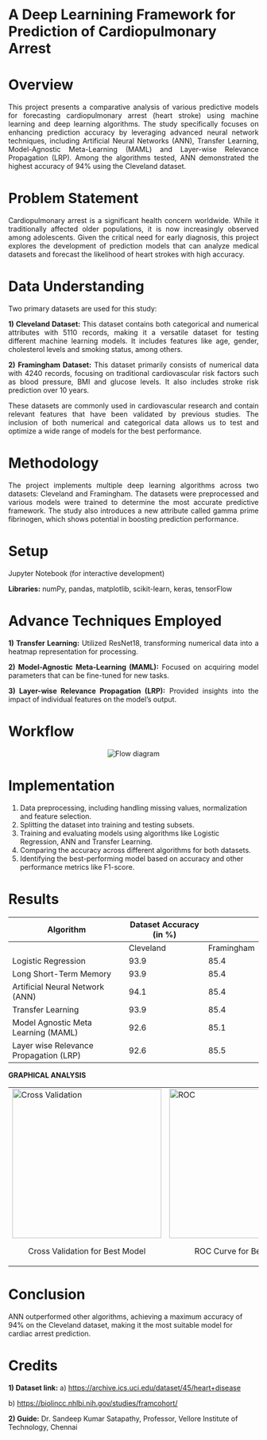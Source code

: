 # **A Deep Learnining Framework for Prediction of Cardiopulmonary Arrest**

<div align = "justify">
    
# **Overview**

This project presents a comparative analysis of various predictive models for forecasting cardiopulmonary arrest (heart stroke) using machine learning and deep learning algorithms. The study specifically focuses on enhancing prediction accuracy by leveraging advanced neural network techniques, including Artificial Neural Networks (ANN), Transfer Learning, Model-Agnostic Meta-Learning (MAML) and Layer-wise Relevance Propagation (LRP). Among the algorithms tested, ANN demonstrated the highest accuracy of 94% using the Cleveland dataset.

# **Problem Statement**

Cardiopulmonary arrest is a significant health concern worldwide. While it traditionally affected older populations, it is now increasingly observed among adolescents. Given the critical need for early diagnosis, this project explores the development of prediction models that can analyze medical datasets and forecast the likelihood of heart strokes with high accuracy.

# **Data Understanding**

Two primary datasets are used for this study:

**1) Cleveland Dataset:** This dataset contains both categorical and numerical attributes with 5110 records, making it a versatile dataset for testing different machine learning models. It includes features like age, gender, cholesterol levels and smoking status, among others.

**2) Framingham Dataset:** This dataset primarily consists of numerical data with 4240 records, focusing on traditional cardiovascular risk factors such as blood pressure, BMI and glucose levels. It also includes stroke risk prediction over 10 years.

These datasets are commonly used in cardiovascular research and contain relevant features that have been validated by previous studies. The inclusion of both numerical and categorical data allows us to test and optimize a wide range of models for the best performance.

# **Methodology**

The project implements multiple deep learning algorithms across two datasets: Cleveland and Framingham. The datasets were preprocessed and various models were trained to determine the most accurate predictive framework. The study also introduces a new attribute called gamma prime fibrinogen, which shows potential in boosting prediction performance.

# **Setup**

Jupyter Notebook (for interactive development)

**Libraries:** numPy, pandas, matplotlib, scikit-learn, keras, tensorFlow

# **Advance Techniques Employed**

**1) Transfer Learning:** Utilized ResNet18, transforming numerical data into a heatmap representation for processing.

**2) Model-Agnostic Meta-Learning (MAML):** Focused on acquiring model parameters that can be fine-tuned for new tasks.

**3) Layer-wise Relevance Propagation (LRP):** Provided insights into the impact of individual features on the model’s output.

</div>

# **Workflow**

<p align="center">
    <img src="https://github.com/user-attachments/assets/9eae9f9e-5959-4a38-9c79-0bd07c6cf58a" alt="Flow diagram"/>
</p>

# **Implementation**

1) Data preprocessing, including handling missing values, normalization and feature selection.
2) Splitting the dataset into training and testing subsets.
3) Training and evaluating models using algorithms like Logistic Regression, ANN and Transfer Learning.
4) Comparing the accuracy across different algorithms for both datasets.
5) Identifying the best-performing model based on accuracy and other performance metrics like F1-score.

# **Results**

<div align = "center">
    
| Algorithm                              | Dataset Accuracy (in %) |            |
|----------------------------------------|--------------------------|------------|
|                                        | Cleveland                | Framingham |
| Logistic Regression                    | 93.9                     | 85.4       |
| Long Short-Term Memory                 | 93.9                     | 85.4       |
| Artificial Neural Network (ANN)        | 94.1                     | 85.4       |
| Transfer Learning                      | 93.9                     | 85.4       |
| Model Agnostic Meta Learning (MAML)    | 92.6                     | 85.1       |
| Layer wise Relevance Propagation (LRP) | 92.6                     | 85.5       |

</div>

**GRAPHICAL ANALYSIS**

<div align = "center">
<table>
    <tr>
        <td>
            <img src="https://github.com/user-attachments/assets/151afecc-30a3-40db-a548-9d2760ee672d" alt="Cross Validation" width="300">
            <p align="center">Cross Validation for Best Model</p>
        </td>
        <td>
            <img src="https://github.com/user-attachments/assets/f95a6bc7-cbd8-49d8-8fbc-685bb2acc9f6" alt="ROC" width="300">
            <p align="center">ROC Curve for Best Model</p>
        </td>
    </tr>
</table>
</div>

# **Conclusion**

ANN outperformed other algorithms, achieving a maximum accuracy of 94% on the Cleveland dataset, making it the most suitable model for cardiac arrest prediction.

# **Credits**

**1) Dataset link:** a) https://archive.ics.uci.edu/dataset/45/heart+disease

b) https://biolincc.nhlbi.nih.gov/studies/framcohort/
 
**2) Guide:**
Dr. Sandeep Kumar Satapathy, Professor, Vellore Institute of Technology, Chennai
